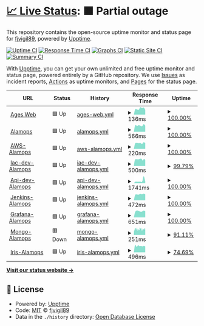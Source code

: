 # [📈 Live Status](https://fjvigil89.github.io/upptime): <!--live status--> **🟧 Partial outage**

This repository contains the open-source uptime monitor and status page for [fjvigil89](https://fjvigil89.github.io/upptime), powered by [Upptime](https://github.com/upptime/upptime).

[![Uptime CI](https://github.com/fjvigil89/upptime/workflows/Uptime%20CI/badge.svg)](https://github.com/fjvigil89/upptime/actions?query=workflow%3A%22Uptime+CI%22)
[![Response Time CI](https://github.com/fjvigil89/upptime/workflows/Response%20Time%20CI/badge.svg)](https://github.com/fjvigil89/upptime/actions?query=workflow%3A%22Response+Time+CI%22)
[![Graphs CI](https://github.com/fjvigil89/upptime/workflows/Graphs%20CI/badge.svg)](https://github.com/fjvigil89/upptime/actions?query=workflow%3A%22Graphs+CI%22)
[![Static Site CI](https://github.com/fjvigil89/upptime/workflows/Static%20Site%20CI/badge.svg)](https://github.com/fjvigil89/upptime/actions?query=workflow%3A%22Static+Site+CI%22)
[![Summary CI](https://github.com/fjvigil89/upptime/workflows/Summary%20CI/badge.svg)](https://github.com/fjvigil89/upptime/actions?query=workflow%3A%22Summary+CI%22)

With [Upptime](https://upptime.js.org), you can get your own unlimited and free uptime monitor and status page, powered entirely by a GitHub repository. We use [Issues](https://github.com/fjvigil89/upptime/issues) as incident reports, [Actions](https://github.com/fjvigil89/upptime/actions) as uptime monitors, and [Pages](https://fjvigil89.github.io/upptime) for the status page.

<!--start: status pages-->
<!-- This summary is generated by Upptime (https://github.com/upptime/upptime) -->
<!-- Do not edit this manually, your changes will be overwritten -->
<!-- prettier-ignore -->
| URL | Status | History | Response Time | Uptime |
| --- | ------ | ------- | ------------- | ------ |
| <img alt="" src="https://icons.duckduckgo.com/ip3/fjvigil89.github.io.ico" height="13"> [Ages Web](https://fjvigil89.github.io/ages_web/) | 🟩 Up | [ages-web.yml](https://github.com/fjvigil89/upptime/commits/HEAD/history/ages-web.yml) | <details><summary><img alt="Response time graph" src="./graphs/ages-web/response-time-week.png" height="20"> 136ms</summary><br><a href="https://fjvigil89.github.io/upptime/history/ages-web"><img alt="Response time 117" src="https://img.shields.io/endpoint?url=https%3A%2F%2Fraw.githubusercontent.com%2Ffjvigil89%2Fupptime%2FHEAD%2Fapi%2Fages-web%2Fresponse-time.json"></a><br><a href="https://fjvigil89.github.io/upptime/history/ages-web"><img alt="24-hour response time 108" src="https://img.shields.io/endpoint?url=https%3A%2F%2Fraw.githubusercontent.com%2Ffjvigil89%2Fupptime%2FHEAD%2Fapi%2Fages-web%2Fresponse-time-day.json"></a><br><a href="https://fjvigil89.github.io/upptime/history/ages-web"><img alt="7-day response time 136" src="https://img.shields.io/endpoint?url=https%3A%2F%2Fraw.githubusercontent.com%2Ffjvigil89%2Fupptime%2FHEAD%2Fapi%2Fages-web%2Fresponse-time-week.json"></a><br><a href="https://fjvigil89.github.io/upptime/history/ages-web"><img alt="30-day response time 133" src="https://img.shields.io/endpoint?url=https%3A%2F%2Fraw.githubusercontent.com%2Ffjvigil89%2Fupptime%2FHEAD%2Fapi%2Fages-web%2Fresponse-time-month.json"></a><br><a href="https://fjvigil89.github.io/upptime/history/ages-web"><img alt="1-year response time 128" src="https://img.shields.io/endpoint?url=https%3A%2F%2Fraw.githubusercontent.com%2Ffjvigil89%2Fupptime%2FHEAD%2Fapi%2Fages-web%2Fresponse-time-year.json"></a></details> | <details><summary><a href="https://fjvigil89.github.io/upptime/history/ages-web">100.00%</a></summary><a href="https://fjvigil89.github.io/upptime/history/ages-web"><img alt="All-time uptime 100.00%" src="https://img.shields.io/endpoint?url=https%3A%2F%2Fraw.githubusercontent.com%2Ffjvigil89%2Fupptime%2FHEAD%2Fapi%2Fages-web%2Fuptime.json"></a><br><a href="https://fjvigil89.github.io/upptime/history/ages-web"><img alt="24-hour uptime 100.00%" src="https://img.shields.io/endpoint?url=https%3A%2F%2Fraw.githubusercontent.com%2Ffjvigil89%2Fupptime%2FHEAD%2Fapi%2Fages-web%2Fuptime-day.json"></a><br><a href="https://fjvigil89.github.io/upptime/history/ages-web"><img alt="7-day uptime 100.00%" src="https://img.shields.io/endpoint?url=https%3A%2F%2Fraw.githubusercontent.com%2Ffjvigil89%2Fupptime%2FHEAD%2Fapi%2Fages-web%2Fuptime-week.json"></a><br><a href="https://fjvigil89.github.io/upptime/history/ages-web"><img alt="30-day uptime 100.00%" src="https://img.shields.io/endpoint?url=https%3A%2F%2Fraw.githubusercontent.com%2Ffjvigil89%2Fupptime%2FHEAD%2Fapi%2Fages-web%2Fuptime-month.json"></a><br><a href="https://fjvigil89.github.io/upptime/history/ages-web"><img alt="1-year uptime 100.00%" src="https://img.shields.io/endpoint?url=https%3A%2F%2Fraw.githubusercontent.com%2Ffjvigil89%2Fupptime%2FHEAD%2Fapi%2Fages-web%2Fuptime-year.json"></a></details>
| <img alt="" src="https://icons.duckduckgo.com/ip3/www.alamops.com.ico" height="13"> [Alamops](https://www.alamops.com/) | 🟩 Up | [alamops.yml](https://github.com/fjvigil89/upptime/commits/HEAD/history/alamops.yml) | <details><summary><img alt="Response time graph" src="./graphs/alamops/response-time-week.png" height="20"> 566ms</summary><br><a href="https://fjvigil89.github.io/upptime/history/alamops"><img alt="Response time 864" src="https://img.shields.io/endpoint?url=https%3A%2F%2Fraw.githubusercontent.com%2Ffjvigil89%2Fupptime%2FHEAD%2Fapi%2Falamops%2Fresponse-time.json"></a><br><a href="https://fjvigil89.github.io/upptime/history/alamops"><img alt="24-hour response time 547" src="https://img.shields.io/endpoint?url=https%3A%2F%2Fraw.githubusercontent.com%2Ffjvigil89%2Fupptime%2FHEAD%2Fapi%2Falamops%2Fresponse-time-day.json"></a><br><a href="https://fjvigil89.github.io/upptime/history/alamops"><img alt="7-day response time 566" src="https://img.shields.io/endpoint?url=https%3A%2F%2Fraw.githubusercontent.com%2Ffjvigil89%2Fupptime%2FHEAD%2Fapi%2Falamops%2Fresponse-time-week.json"></a><br><a href="https://fjvigil89.github.io/upptime/history/alamops"><img alt="30-day response time 551" src="https://img.shields.io/endpoint?url=https%3A%2F%2Fraw.githubusercontent.com%2Ffjvigil89%2Fupptime%2FHEAD%2Fapi%2Falamops%2Fresponse-time-month.json"></a><br><a href="https://fjvigil89.github.io/upptime/history/alamops"><img alt="1-year response time 864" src="https://img.shields.io/endpoint?url=https%3A%2F%2Fraw.githubusercontent.com%2Ffjvigil89%2Fupptime%2FHEAD%2Fapi%2Falamops%2Fresponse-time-year.json"></a></details> | <details><summary><a href="https://fjvigil89.github.io/upptime/history/alamops">100.00%</a></summary><a href="https://fjvigil89.github.io/upptime/history/alamops"><img alt="All-time uptime 98.75%" src="https://img.shields.io/endpoint?url=https%3A%2F%2Fraw.githubusercontent.com%2Ffjvigil89%2Fupptime%2FHEAD%2Fapi%2Falamops%2Fuptime.json"></a><br><a href="https://fjvigil89.github.io/upptime/history/alamops"><img alt="24-hour uptime 100.00%" src="https://img.shields.io/endpoint?url=https%3A%2F%2Fraw.githubusercontent.com%2Ffjvigil89%2Fupptime%2FHEAD%2Fapi%2Falamops%2Fuptime-day.json"></a><br><a href="https://fjvigil89.github.io/upptime/history/alamops"><img alt="7-day uptime 100.00%" src="https://img.shields.io/endpoint?url=https%3A%2F%2Fraw.githubusercontent.com%2Ffjvigil89%2Fupptime%2FHEAD%2Fapi%2Falamops%2Fuptime-week.json"></a><br><a href="https://fjvigil89.github.io/upptime/history/alamops"><img alt="30-day uptime 100.00%" src="https://img.shields.io/endpoint?url=https%3A%2F%2Fraw.githubusercontent.com%2Ffjvigil89%2Fupptime%2FHEAD%2Fapi%2Falamops%2Fuptime-month.json"></a><br><a href="https://fjvigil89.github.io/upptime/history/alamops"><img alt="1-year uptime 98.75%" src="https://img.shields.io/endpoint?url=https%3A%2F%2Fraw.githubusercontent.com%2Ffjvigil89%2Fupptime%2FHEAD%2Fapi%2Falamops%2Fuptime-year.json"></a></details>
| <img alt="" src="https://icons.duckduckgo.com/ip3/3.64.114.185.ico" height="13"> [AWS-Alamops](http://3.64.114.185:80/) | 🟩 Up | [aws-alamops.yml](https://github.com/fjvigil89/upptime/commits/HEAD/history/aws-alamops.yml) | <details><summary><img alt="Response time graph" src="./graphs/aws-alamops/response-time-week.png" height="20"> 220ms</summary><br><a href="https://fjvigil89.github.io/upptime/history/aws-alamops"><img alt="Response time 230" src="https://img.shields.io/endpoint?url=https%3A%2F%2Fraw.githubusercontent.com%2Ffjvigil89%2Fupptime%2FHEAD%2Fapi%2Faws-alamops%2Fresponse-time.json"></a><br><a href="https://fjvigil89.github.io/upptime/history/aws-alamops"><img alt="24-hour response time 222" src="https://img.shields.io/endpoint?url=https%3A%2F%2Fraw.githubusercontent.com%2Ffjvigil89%2Fupptime%2FHEAD%2Fapi%2Faws-alamops%2Fresponse-time-day.json"></a><br><a href="https://fjvigil89.github.io/upptime/history/aws-alamops"><img alt="7-day response time 220" src="https://img.shields.io/endpoint?url=https%3A%2F%2Fraw.githubusercontent.com%2Ffjvigil89%2Fupptime%2FHEAD%2Fapi%2Faws-alamops%2Fresponse-time-week.json"></a><br><a href="https://fjvigil89.github.io/upptime/history/aws-alamops"><img alt="30-day response time 224" src="https://img.shields.io/endpoint?url=https%3A%2F%2Fraw.githubusercontent.com%2Ffjvigil89%2Fupptime%2FHEAD%2Fapi%2Faws-alamops%2Fresponse-time-month.json"></a><br><a href="https://fjvigil89.github.io/upptime/history/aws-alamops"><img alt="1-year response time 230" src="https://img.shields.io/endpoint?url=https%3A%2F%2Fraw.githubusercontent.com%2Ffjvigil89%2Fupptime%2FHEAD%2Fapi%2Faws-alamops%2Fresponse-time-year.json"></a></details> | <details><summary><a href="https://fjvigil89.github.io/upptime/history/aws-alamops">100.00%</a></summary><a href="https://fjvigil89.github.io/upptime/history/aws-alamops"><img alt="All-time uptime 99.91%" src="https://img.shields.io/endpoint?url=https%3A%2F%2Fraw.githubusercontent.com%2Ffjvigil89%2Fupptime%2FHEAD%2Fapi%2Faws-alamops%2Fuptime.json"></a><br><a href="https://fjvigil89.github.io/upptime/history/aws-alamops"><img alt="24-hour uptime 100.00%" src="https://img.shields.io/endpoint?url=https%3A%2F%2Fraw.githubusercontent.com%2Ffjvigil89%2Fupptime%2FHEAD%2Fapi%2Faws-alamops%2Fuptime-day.json"></a><br><a href="https://fjvigil89.github.io/upptime/history/aws-alamops"><img alt="7-day uptime 100.00%" src="https://img.shields.io/endpoint?url=https%3A%2F%2Fraw.githubusercontent.com%2Ffjvigil89%2Fupptime%2FHEAD%2Fapi%2Faws-alamops%2Fuptime-week.json"></a><br><a href="https://fjvigil89.github.io/upptime/history/aws-alamops"><img alt="30-day uptime 100.00%" src="https://img.shields.io/endpoint?url=https%3A%2F%2Fraw.githubusercontent.com%2Ffjvigil89%2Fupptime%2FHEAD%2Fapi%2Faws-alamops%2Fuptime-month.json"></a><br><a href="https://fjvigil89.github.io/upptime/history/aws-alamops"><img alt="1-year uptime 99.91%" src="https://img.shields.io/endpoint?url=https%3A%2F%2Fraw.githubusercontent.com%2Ffjvigil89%2Fupptime%2FHEAD%2Fapi%2Faws-alamops%2Fuptime-year.json"></a></details>
| <img alt="" src="https://icons.duckduckgo.com/ip3/iac-dev.alamops.com.ico" height="13"> [Iac-dev-Alamops](https://iac-dev.alamops.com/) | 🟩 Up | [iac-dev-alamops.yml](https://github.com/fjvigil89/upptime/commits/HEAD/history/iac-dev-alamops.yml) | <details><summary><img alt="Response time graph" src="./graphs/iac-dev-alamops/response-time-week.png" height="20"> 500ms</summary><br><a href="https://fjvigil89.github.io/upptime/history/iac-dev-alamops"><img alt="Response time 589" src="https://img.shields.io/endpoint?url=https%3A%2F%2Fraw.githubusercontent.com%2Ffjvigil89%2Fupptime%2FHEAD%2Fapi%2Fiac-dev-alamops%2Fresponse-time.json"></a><br><a href="https://fjvigil89.github.io/upptime/history/iac-dev-alamops"><img alt="24-hour response time 454" src="https://img.shields.io/endpoint?url=https%3A%2F%2Fraw.githubusercontent.com%2Ffjvigil89%2Fupptime%2FHEAD%2Fapi%2Fiac-dev-alamops%2Fresponse-time-day.json"></a><br><a href="https://fjvigil89.github.io/upptime/history/iac-dev-alamops"><img alt="7-day response time 500" src="https://img.shields.io/endpoint?url=https%3A%2F%2Fraw.githubusercontent.com%2Ffjvigil89%2Fupptime%2FHEAD%2Fapi%2Fiac-dev-alamops%2Fresponse-time-week.json"></a><br><a href="https://fjvigil89.github.io/upptime/history/iac-dev-alamops"><img alt="30-day response time 497" src="https://img.shields.io/endpoint?url=https%3A%2F%2Fraw.githubusercontent.com%2Ffjvigil89%2Fupptime%2FHEAD%2Fapi%2Fiac-dev-alamops%2Fresponse-time-month.json"></a><br><a href="https://fjvigil89.github.io/upptime/history/iac-dev-alamops"><img alt="1-year response time 589" src="https://img.shields.io/endpoint?url=https%3A%2F%2Fraw.githubusercontent.com%2Ffjvigil89%2Fupptime%2FHEAD%2Fapi%2Fiac-dev-alamops%2Fresponse-time-year.json"></a></details> | <details><summary><a href="https://fjvigil89.github.io/upptime/history/iac-dev-alamops">99.79%</a></summary><a href="https://fjvigil89.github.io/upptime/history/iac-dev-alamops"><img alt="All-time uptime 98.33%" src="https://img.shields.io/endpoint?url=https%3A%2F%2Fraw.githubusercontent.com%2Ffjvigil89%2Fupptime%2FHEAD%2Fapi%2Fiac-dev-alamops%2Fuptime.json"></a><br><a href="https://fjvigil89.github.io/upptime/history/iac-dev-alamops"><img alt="24-hour uptime 100.00%" src="https://img.shields.io/endpoint?url=https%3A%2F%2Fraw.githubusercontent.com%2Ffjvigil89%2Fupptime%2FHEAD%2Fapi%2Fiac-dev-alamops%2Fuptime-day.json"></a><br><a href="https://fjvigil89.github.io/upptime/history/iac-dev-alamops"><img alt="7-day uptime 99.79%" src="https://img.shields.io/endpoint?url=https%3A%2F%2Fraw.githubusercontent.com%2Ffjvigil89%2Fupptime%2FHEAD%2Fapi%2Fiac-dev-alamops%2Fuptime-week.json"></a><br><a href="https://fjvigil89.github.io/upptime/history/iac-dev-alamops"><img alt="30-day uptime 99.80%" src="https://img.shields.io/endpoint?url=https%3A%2F%2Fraw.githubusercontent.com%2Ffjvigil89%2Fupptime%2FHEAD%2Fapi%2Fiac-dev-alamops%2Fuptime-month.json"></a><br><a href="https://fjvigil89.github.io/upptime/history/iac-dev-alamops"><img alt="1-year uptime 98.33%" src="https://img.shields.io/endpoint?url=https%3A%2F%2Fraw.githubusercontent.com%2Ffjvigil89%2Fupptime%2FHEAD%2Fapi%2Fiac-dev-alamops%2Fuptime-year.json"></a></details>
| <img alt="" src="https://icons.duckduckgo.com/ip3/api-dev.alamops.com.ico" height="13"> [Api-dev-Alamops](https://api-dev.alamops.com/api/health) | 🟩 Up | [api-dev-alamops.yml](https://github.com/fjvigil89/upptime/commits/HEAD/history/api-dev-alamops.yml) | <details><summary><img alt="Response time graph" src="./graphs/api-dev-alamops/response-time-week.png" height="20"> 1741ms</summary><br><a href="https://fjvigil89.github.io/upptime/history/api-dev-alamops"><img alt="Response time 898" src="https://img.shields.io/endpoint?url=https%3A%2F%2Fraw.githubusercontent.com%2Ffjvigil89%2Fupptime%2FHEAD%2Fapi%2Fapi-dev-alamops%2Fresponse-time.json"></a><br><a href="https://fjvigil89.github.io/upptime/history/api-dev-alamops"><img alt="24-hour response time 1155" src="https://img.shields.io/endpoint?url=https%3A%2F%2Fraw.githubusercontent.com%2Ffjvigil89%2Fupptime%2FHEAD%2Fapi%2Fapi-dev-alamops%2Fresponse-time-day.json"></a><br><a href="https://fjvigil89.github.io/upptime/history/api-dev-alamops"><img alt="7-day response time 1741" src="https://img.shields.io/endpoint?url=https%3A%2F%2Fraw.githubusercontent.com%2Ffjvigil89%2Fupptime%2FHEAD%2Fapi%2Fapi-dev-alamops%2Fresponse-time-week.json"></a><br><a href="https://fjvigil89.github.io/upptime/history/api-dev-alamops"><img alt="30-day response time 1147" src="https://img.shields.io/endpoint?url=https%3A%2F%2Fraw.githubusercontent.com%2Ffjvigil89%2Fupptime%2FHEAD%2Fapi%2Fapi-dev-alamops%2Fresponse-time-month.json"></a><br><a href="https://fjvigil89.github.io/upptime/history/api-dev-alamops"><img alt="1-year response time 898" src="https://img.shields.io/endpoint?url=https%3A%2F%2Fraw.githubusercontent.com%2Ffjvigil89%2Fupptime%2FHEAD%2Fapi%2Fapi-dev-alamops%2Fresponse-time-year.json"></a></details> | <details><summary><a href="https://fjvigil89.github.io/upptime/history/api-dev-alamops">100.00%</a></summary><a href="https://fjvigil89.github.io/upptime/history/api-dev-alamops"><img alt="All-time uptime 81.15%" src="https://img.shields.io/endpoint?url=https%3A%2F%2Fraw.githubusercontent.com%2Ffjvigil89%2Fupptime%2FHEAD%2Fapi%2Fapi-dev-alamops%2Fuptime.json"></a><br><a href="https://fjvigil89.github.io/upptime/history/api-dev-alamops"><img alt="24-hour uptime 100.00%" src="https://img.shields.io/endpoint?url=https%3A%2F%2Fraw.githubusercontent.com%2Ffjvigil89%2Fupptime%2FHEAD%2Fapi%2Fapi-dev-alamops%2Fuptime-day.json"></a><br><a href="https://fjvigil89.github.io/upptime/history/api-dev-alamops"><img alt="7-day uptime 100.00%" src="https://img.shields.io/endpoint?url=https%3A%2F%2Fraw.githubusercontent.com%2Ffjvigil89%2Fupptime%2FHEAD%2Fapi%2Fapi-dev-alamops%2Fuptime-week.json"></a><br><a href="https://fjvigil89.github.io/upptime/history/api-dev-alamops"><img alt="30-day uptime 95.28%" src="https://img.shields.io/endpoint?url=https%3A%2F%2Fraw.githubusercontent.com%2Ffjvigil89%2Fupptime%2FHEAD%2Fapi%2Fapi-dev-alamops%2Fuptime-month.json"></a><br><a href="https://fjvigil89.github.io/upptime/history/api-dev-alamops"><img alt="1-year uptime 81.15%" src="https://img.shields.io/endpoint?url=https%3A%2F%2Fraw.githubusercontent.com%2Ffjvigil89%2Fupptime%2FHEAD%2Fapi%2Fapi-dev-alamops%2Fuptime-year.json"></a></details>
| <img alt="" src="https://icons.duckduckgo.com/ip3/jenkins.alamops.com.ico" height="13"> [Jenkins-Alamops](https://jenkins.alamops.com/login?from=%2F) | 🟩 Up | [jenkins-alamops.yml](https://github.com/fjvigil89/upptime/commits/HEAD/history/jenkins-alamops.yml) | <details><summary><img alt="Response time graph" src="./graphs/jenkins-alamops/response-time-week.png" height="20"> 472ms</summary><br><a href="https://fjvigil89.github.io/upptime/history/jenkins-alamops"><img alt="Response time 608" src="https://img.shields.io/endpoint?url=https%3A%2F%2Fraw.githubusercontent.com%2Ffjvigil89%2Fupptime%2FHEAD%2Fapi%2Fjenkins-alamops%2Fresponse-time.json"></a><br><a href="https://fjvigil89.github.io/upptime/history/jenkins-alamops"><img alt="24-hour response time 462" src="https://img.shields.io/endpoint?url=https%3A%2F%2Fraw.githubusercontent.com%2Ffjvigil89%2Fupptime%2FHEAD%2Fapi%2Fjenkins-alamops%2Fresponse-time-day.json"></a><br><a href="https://fjvigil89.github.io/upptime/history/jenkins-alamops"><img alt="7-day response time 472" src="https://img.shields.io/endpoint?url=https%3A%2F%2Fraw.githubusercontent.com%2Ffjvigil89%2Fupptime%2FHEAD%2Fapi%2Fjenkins-alamops%2Fresponse-time-week.json"></a><br><a href="https://fjvigil89.github.io/upptime/history/jenkins-alamops"><img alt="30-day response time 487" src="https://img.shields.io/endpoint?url=https%3A%2F%2Fraw.githubusercontent.com%2Ffjvigil89%2Fupptime%2FHEAD%2Fapi%2Fjenkins-alamops%2Fresponse-time-month.json"></a><br><a href="https://fjvigil89.github.io/upptime/history/jenkins-alamops"><img alt="1-year response time 608" src="https://img.shields.io/endpoint?url=https%3A%2F%2Fraw.githubusercontent.com%2Ffjvigil89%2Fupptime%2FHEAD%2Fapi%2Fjenkins-alamops%2Fresponse-time-year.json"></a></details> | <details><summary><a href="https://fjvigil89.github.io/upptime/history/jenkins-alamops">100.00%</a></summary><a href="https://fjvigil89.github.io/upptime/history/jenkins-alamops"><img alt="All-time uptime 98.94%" src="https://img.shields.io/endpoint?url=https%3A%2F%2Fraw.githubusercontent.com%2Ffjvigil89%2Fupptime%2FHEAD%2Fapi%2Fjenkins-alamops%2Fuptime.json"></a><br><a href="https://fjvigil89.github.io/upptime/history/jenkins-alamops"><img alt="24-hour uptime 100.00%" src="https://img.shields.io/endpoint?url=https%3A%2F%2Fraw.githubusercontent.com%2Ffjvigil89%2Fupptime%2FHEAD%2Fapi%2Fjenkins-alamops%2Fuptime-day.json"></a><br><a href="https://fjvigil89.github.io/upptime/history/jenkins-alamops"><img alt="7-day uptime 100.00%" src="https://img.shields.io/endpoint?url=https%3A%2F%2Fraw.githubusercontent.com%2Ffjvigil89%2Fupptime%2FHEAD%2Fapi%2Fjenkins-alamops%2Fuptime-week.json"></a><br><a href="https://fjvigil89.github.io/upptime/history/jenkins-alamops"><img alt="30-day uptime 100.00%" src="https://img.shields.io/endpoint?url=https%3A%2F%2Fraw.githubusercontent.com%2Ffjvigil89%2Fupptime%2FHEAD%2Fapi%2Fjenkins-alamops%2Fuptime-month.json"></a><br><a href="https://fjvigil89.github.io/upptime/history/jenkins-alamops"><img alt="1-year uptime 98.94%" src="https://img.shields.io/endpoint?url=https%3A%2F%2Fraw.githubusercontent.com%2Ffjvigil89%2Fupptime%2FHEAD%2Fapi%2Fjenkins-alamops%2Fuptime-year.json"></a></details>
| <img alt="" src="https://icons.duckduckgo.com/ip3/grafana.alamops.com.ico" height="13"> [Grafana-Alamops](https://grafana.alamops.com/login) | 🟩 Up | [grafana-alamops.yml](https://github.com/fjvigil89/upptime/commits/HEAD/history/grafana-alamops.yml) | <details><summary><img alt="Response time graph" src="./graphs/grafana-alamops/response-time-week.png" height="20"> 651ms</summary><br><a href="https://fjvigil89.github.io/upptime/history/grafana-alamops"><img alt="Response time 877" src="https://img.shields.io/endpoint?url=https%3A%2F%2Fraw.githubusercontent.com%2Ffjvigil89%2Fupptime%2FHEAD%2Fapi%2Fgrafana-alamops%2Fresponse-time.json"></a><br><a href="https://fjvigil89.github.io/upptime/history/grafana-alamops"><img alt="24-hour response time 641" src="https://img.shields.io/endpoint?url=https%3A%2F%2Fraw.githubusercontent.com%2Ffjvigil89%2Fupptime%2FHEAD%2Fapi%2Fgrafana-alamops%2Fresponse-time-day.json"></a><br><a href="https://fjvigil89.github.io/upptime/history/grafana-alamops"><img alt="7-day response time 651" src="https://img.shields.io/endpoint?url=https%3A%2F%2Fraw.githubusercontent.com%2Ffjvigil89%2Fupptime%2FHEAD%2Fapi%2Fgrafana-alamops%2Fresponse-time-week.json"></a><br><a href="https://fjvigil89.github.io/upptime/history/grafana-alamops"><img alt="30-day response time 682" src="https://img.shields.io/endpoint?url=https%3A%2F%2Fraw.githubusercontent.com%2Ffjvigil89%2Fupptime%2FHEAD%2Fapi%2Fgrafana-alamops%2Fresponse-time-month.json"></a><br><a href="https://fjvigil89.github.io/upptime/history/grafana-alamops"><img alt="1-year response time 877" src="https://img.shields.io/endpoint?url=https%3A%2F%2Fraw.githubusercontent.com%2Ffjvigil89%2Fupptime%2FHEAD%2Fapi%2Fgrafana-alamops%2Fresponse-time-year.json"></a></details> | <details><summary><a href="https://fjvigil89.github.io/upptime/history/grafana-alamops">100.00%</a></summary><a href="https://fjvigil89.github.io/upptime/history/grafana-alamops"><img alt="All-time uptime 98.47%" src="https://img.shields.io/endpoint?url=https%3A%2F%2Fraw.githubusercontent.com%2Ffjvigil89%2Fupptime%2FHEAD%2Fapi%2Fgrafana-alamops%2Fuptime.json"></a><br><a href="https://fjvigil89.github.io/upptime/history/grafana-alamops"><img alt="24-hour uptime 100.00%" src="https://img.shields.io/endpoint?url=https%3A%2F%2Fraw.githubusercontent.com%2Ffjvigil89%2Fupptime%2FHEAD%2Fapi%2Fgrafana-alamops%2Fuptime-day.json"></a><br><a href="https://fjvigil89.github.io/upptime/history/grafana-alamops"><img alt="7-day uptime 100.00%" src="https://img.shields.io/endpoint?url=https%3A%2F%2Fraw.githubusercontent.com%2Ffjvigil89%2Fupptime%2FHEAD%2Fapi%2Fgrafana-alamops%2Fuptime-week.json"></a><br><a href="https://fjvigil89.github.io/upptime/history/grafana-alamops"><img alt="30-day uptime 100.00%" src="https://img.shields.io/endpoint?url=https%3A%2F%2Fraw.githubusercontent.com%2Ffjvigil89%2Fupptime%2FHEAD%2Fapi%2Fgrafana-alamops%2Fuptime-month.json"></a><br><a href="https://fjvigil89.github.io/upptime/history/grafana-alamops"><img alt="1-year uptime 98.47%" src="https://img.shields.io/endpoint?url=https%3A%2F%2Fraw.githubusercontent.com%2Ffjvigil89%2Fupptime%2FHEAD%2Fapi%2Fgrafana-alamops%2Fuptime-year.json"></a></details>
| <img alt="" src="https://icons.duckduckgo.com/ip3/mongodb.alamops.com.ico" height="13"> [Mongo-Alamops](http://mongodb.alamops.com:27017/) | 🟥 Down | [mongo-alamops.yml](https://github.com/fjvigil89/upptime/commits/HEAD/history/mongo-alamops.yml) | <details><summary><img alt="Response time graph" src="./graphs/mongo-alamops/response-time-week.png" height="20"> 251ms</summary><br><a href="https://fjvigil89.github.io/upptime/history/mongo-alamops"><img alt="Response time 253" src="https://img.shields.io/endpoint?url=https%3A%2F%2Fraw.githubusercontent.com%2Ffjvigil89%2Fupptime%2FHEAD%2Fapi%2Fmongo-alamops%2Fresponse-time.json"></a><br><a href="https://fjvigil89.github.io/upptime/history/mongo-alamops"><img alt="24-hour response time 272" src="https://img.shields.io/endpoint?url=https%3A%2F%2Fraw.githubusercontent.com%2Ffjvigil89%2Fupptime%2FHEAD%2Fapi%2Fmongo-alamops%2Fresponse-time-day.json"></a><br><a href="https://fjvigil89.github.io/upptime/history/mongo-alamops"><img alt="7-day response time 251" src="https://img.shields.io/endpoint?url=https%3A%2F%2Fraw.githubusercontent.com%2Ffjvigil89%2Fupptime%2FHEAD%2Fapi%2Fmongo-alamops%2Fresponse-time-week.json"></a><br><a href="https://fjvigil89.github.io/upptime/history/mongo-alamops"><img alt="30-day response time 251" src="https://img.shields.io/endpoint?url=https%3A%2F%2Fraw.githubusercontent.com%2Ffjvigil89%2Fupptime%2FHEAD%2Fapi%2Fmongo-alamops%2Fresponse-time-month.json"></a><br><a href="https://fjvigil89.github.io/upptime/history/mongo-alamops"><img alt="1-year response time 253" src="https://img.shields.io/endpoint?url=https%3A%2F%2Fraw.githubusercontent.com%2Ffjvigil89%2Fupptime%2FHEAD%2Fapi%2Fmongo-alamops%2Fresponse-time-year.json"></a></details> | <details><summary><a href="https://fjvigil89.github.io/upptime/history/mongo-alamops">91.11%</a></summary><a href="https://fjvigil89.github.io/upptime/history/mongo-alamops"><img alt="All-time uptime 93.89%" src="https://img.shields.io/endpoint?url=https%3A%2F%2Fraw.githubusercontent.com%2Ffjvigil89%2Fupptime%2FHEAD%2Fapi%2Fmongo-alamops%2Fuptime.json"></a><br><a href="https://fjvigil89.github.io/upptime/history/mongo-alamops"><img alt="24-hour uptime 82.27%" src="https://img.shields.io/endpoint?url=https%3A%2F%2Fraw.githubusercontent.com%2Ffjvigil89%2Fupptime%2FHEAD%2Fapi%2Fmongo-alamops%2Fuptime-day.json"></a><br><a href="https://fjvigil89.github.io/upptime/history/mongo-alamops"><img alt="7-day uptime 91.11%" src="https://img.shields.io/endpoint?url=https%3A%2F%2Fraw.githubusercontent.com%2Ffjvigil89%2Fupptime%2FHEAD%2Fapi%2Fmongo-alamops%2Fuptime-week.json"></a><br><a href="https://fjvigil89.github.io/upptime/history/mongo-alamops"><img alt="30-day uptime 91.69%" src="https://img.shields.io/endpoint?url=https%3A%2F%2Fraw.githubusercontent.com%2Ffjvigil89%2Fupptime%2FHEAD%2Fapi%2Fmongo-alamops%2Fuptime-month.json"></a><br><a href="https://fjvigil89.github.io/upptime/history/mongo-alamops"><img alt="1-year uptime 93.89%" src="https://img.shields.io/endpoint?url=https%3A%2F%2Fraw.githubusercontent.com%2Ffjvigil89%2Fupptime%2FHEAD%2Fapi%2Fmongo-alamops%2Fuptime-year.json"></a></details>
| <img alt="" src="https://icons.duckduckgo.com/ip3/iris-dev.alamops.com.ico" height="13"> [Iris-Alamops](https://iris-dev.alamops.com) | 🟩 Up | [iris-alamops.yml](https://github.com/fjvigil89/upptime/commits/HEAD/history/iris-alamops.yml) | <details><summary><img alt="Response time graph" src="./graphs/iris-alamops/response-time-week.png" height="20"> 496ms</summary><br><a href="https://fjvigil89.github.io/upptime/history/iris-alamops"><img alt="Response time 479" src="https://img.shields.io/endpoint?url=https%3A%2F%2Fraw.githubusercontent.com%2Ffjvigil89%2Fupptime%2FHEAD%2Fapi%2Firis-alamops%2Fresponse-time.json"></a><br><a href="https://fjvigil89.github.io/upptime/history/iris-alamops"><img alt="24-hour response time 456" src="https://img.shields.io/endpoint?url=https%3A%2F%2Fraw.githubusercontent.com%2Ffjvigil89%2Fupptime%2FHEAD%2Fapi%2Firis-alamops%2Fresponse-time-day.json"></a><br><a href="https://fjvigil89.github.io/upptime/history/iris-alamops"><img alt="7-day response time 496" src="https://img.shields.io/endpoint?url=https%3A%2F%2Fraw.githubusercontent.com%2Ffjvigil89%2Fupptime%2FHEAD%2Fapi%2Firis-alamops%2Fresponse-time-week.json"></a><br><a href="https://fjvigil89.github.io/upptime/history/iris-alamops"><img alt="30-day response time 479" src="https://img.shields.io/endpoint?url=https%3A%2F%2Fraw.githubusercontent.com%2Ffjvigil89%2Fupptime%2FHEAD%2Fapi%2Firis-alamops%2Fresponse-time-month.json"></a><br><a href="https://fjvigil89.github.io/upptime/history/iris-alamops"><img alt="1-year response time 479" src="https://img.shields.io/endpoint?url=https%3A%2F%2Fraw.githubusercontent.com%2Ffjvigil89%2Fupptime%2FHEAD%2Fapi%2Firis-alamops%2Fresponse-time-year.json"></a></details> | <details><summary><a href="https://fjvigil89.github.io/upptime/history/iris-alamops">74.69%</a></summary><a href="https://fjvigil89.github.io/upptime/history/iris-alamops"><img alt="All-time uptime 75.70%" src="https://img.shields.io/endpoint?url=https%3A%2F%2Fraw.githubusercontent.com%2Ffjvigil89%2Fupptime%2FHEAD%2Fapi%2Firis-alamops%2Fuptime.json"></a><br><a href="https://fjvigil89.github.io/upptime/history/iris-alamops"><img alt="24-hour uptime 100.00%" src="https://img.shields.io/endpoint?url=https%3A%2F%2Fraw.githubusercontent.com%2Ffjvigil89%2Fupptime%2FHEAD%2Fapi%2Firis-alamops%2Fuptime-day.json"></a><br><a href="https://fjvigil89.github.io/upptime/history/iris-alamops"><img alt="7-day uptime 74.69%" src="https://img.shields.io/endpoint?url=https%3A%2F%2Fraw.githubusercontent.com%2Ffjvigil89%2Fupptime%2FHEAD%2Fapi%2Firis-alamops%2Fuptime-week.json"></a><br><a href="https://fjvigil89.github.io/upptime/history/iris-alamops"><img alt="30-day uptime 75.70%" src="https://img.shields.io/endpoint?url=https%3A%2F%2Fraw.githubusercontent.com%2Ffjvigil89%2Fupptime%2FHEAD%2Fapi%2Firis-alamops%2Fuptime-month.json"></a><br><a href="https://fjvigil89.github.io/upptime/history/iris-alamops"><img alt="1-year uptime 75.70%" src="https://img.shields.io/endpoint?url=https%3A%2F%2Fraw.githubusercontent.com%2Ffjvigil89%2Fupptime%2FHEAD%2Fapi%2Firis-alamops%2Fuptime-year.json"></a></details>

<!--end: status pages-->

[**Visit our status website →**](https://fjvigil89.github.io/upptime)

## 📄 License

- Powered by: [Upptime](https://github.com/upptime/upptime)
- Code: [MIT](./LICENSE) © [fjvigil89](https://fjvigil89.github.io/upptime)
- Data in the `./history` directory: [Open Database License](https://opendatacommons.org/licenses/odbl/1-0/)
